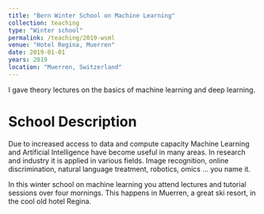 ```yaml
---
title: "Bern Winter School on Machine Learning"
collection: teaching
type: "Winter school"
permalink: /teaching/2019-wsml
venue: "Hotel Regina, Muerren"
date: 2019-01-01
years: 2019
location: "Muerren, Switzerland"
---
```


I gave theory lectures on the basics of machine learning and deep learning. 


School Description
======
Due to increased access to data and compute capacity Machine Learning and Artificial Intelligence have become useful in many areas. 
In research and industry it is applied in various fields. 
Image recognition, online discrimination, natural language treatment, robotics, omics ... you name it. 

In this winter school on machine learning you attend lectures and tutorial sessions over four mornings. 
This happens in Muerren, a great ski resort, in the cool old hotel Regina. 
